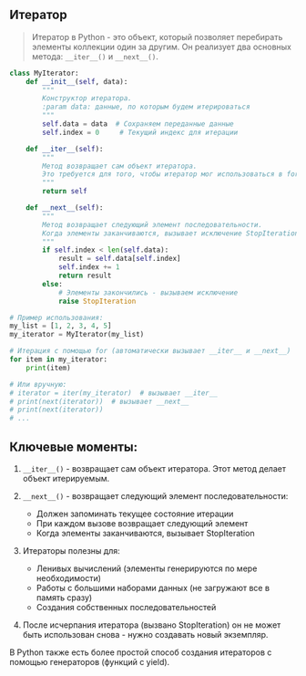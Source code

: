 ## Итератор
> Итератор в Python - это объект, который позволяет перебирать элементы коллекции один за другим. 
    Он реализует два основных метода: `__iter__()` и `__next__()`.
```py
class MyIterator:
    def __init__(self, data):
        """
        Конструктор итератора.
        :param data: данные, по которым будем итерироваться
        """
        self.data = data  # Сохраняем переданные данные
        self.index = 0     # Текущий индекс для итерации

    def __iter__(self):
        """
        Метод возвращает сам объект итератора.
        Это требуется для того, чтобы итератор мог использоваться в for-циклах.
        """
        return self

    def __next__(self):
        """
        Метод возвращает следующий элемент последовательности.
        Когда элементы заканчиваются, вызывает исключение StopIteration.
        """
        if self.index < len(self.data):
            result = self.data[self.index]
            self.index += 1
            return result
        else:
            # Элементы закончились - вызываем исключение
            raise StopIteration

# Пример использования:
my_list = [1, 2, 3, 4, 5]
my_iterator = MyIterator(my_list)

# Итерация с помощью for (автоматически вызывает __iter__ и __next__)
for item in my_iterator:
    print(item)

# Или вручную:
# iterator = iter(my_iterator)  # вызывает __iter__
# print(next(iterator))  # вызывает __next__
# print(next(iterator))
# ...
```

## Ключевые моменты:
1. `__iter__()` - возвращает сам объект итератора. Этот метод делает объект итерируемым.

2. `__next__()` - возвращает следующий элемент последовательности:
   - Должен запоминать текущее состояние итерации
   - При каждом вызове возвращает следующий элемент
   - Когда элементы заканчиваются, вызывает StopIteration

3. Итераторы полезны для:
   - Ленивых вычислений (элементы генерируются по мере необходимости)
   - Работы с большими наборами данных (не загружают все в память сразу)
   - Создания собственных последовательностей

4. После исчерпания итератора (вызвано StopIteration) он не может быть использован снова - нужно создавать новый экземпляр.

В Python также есть более простой способ создания итераторов с помощью генераторов (функций с yield).
